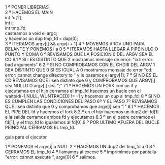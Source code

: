 1 º PONER LIBRERIAS  
2 º HACEMOS EL MAIN  
	int fd[2];  
	int i;  
	int tmp_fd;  
	casteamos a void el argc;  
	y hacemos un dup tmp_fd = dup(0);  
3 º ITERAMOS argv[i] && argv[i + 1]
4 º MOVEMOS ARGV UNO PARA DELANTE Y PONEMOS i a 0
5 º ITERAMOS HASTA LLEGAR A PIPE NULO O PUNTO Y COMA
6 º REVISAMOS QUE LA POSICION 0 DEL ARGV SEA EL CD
	6.1 º SI i ES DISTINTO QUE 2 mostramos mensaje de error: "cd: error: bad arguments"
	6.2 º SI NO COMPROBAMOS CON EL CHDIR DEL ARGV 1 SEA DISTINTO QUE 0 SI ES IGUAL A 0 mostramos mensaje de error "cd: error: cannot change directory to " y le pasamos el argv[1];
7 º SI NO ES EL CD REVISAMOS QUE i sea distinto que 0 y COMPROBAMOS QUE ARGV[i] sea NULLO O argv[i] sea ";"
	7.1 º HACEMOS UN FORK con un if y ejecutamos
		en el hijo cerramos el tmp_fd hacemos un bucle con el 
		waitpid(-1,NULL, WUNTRACED) != -1
		y hacemos un dup al tmp_fd;
8 º SI NO ES CUMPLEN LAS CONDICIONES DEL PASO 6º Y EL PASO 7º REVISAMOS QUE i sea distinto que 0 y comprobamos que argv[i] sea "|"
	8.1 º HACEMOS EL PIPE DEL fd y hacemos el fork
	8.2 º en el hijo hacemos un dup2 del fd[1] a la salida
		cerramos ambos fd
		y ejecutamos
	8.3 º en el padre cerramos el fd[1],
		y el tmp_fd lo igualamos al fd[0]
9 º POR ULTIMO AFUERA DEL BUCLE PRINCIPAL CERRAMOS EL tmp_fd.

guia para el ejecutor

1 º PONEMOS el argv[i] a NULL
2 º HACEMOS UN dup2 del tmp_fd a 0
3 º CERRAMOS EL tmp_fd
4 º llamamos al execve
5 º imprimimos por pantalla "error: cannot execute ", argv[0]
6 º salimos.
